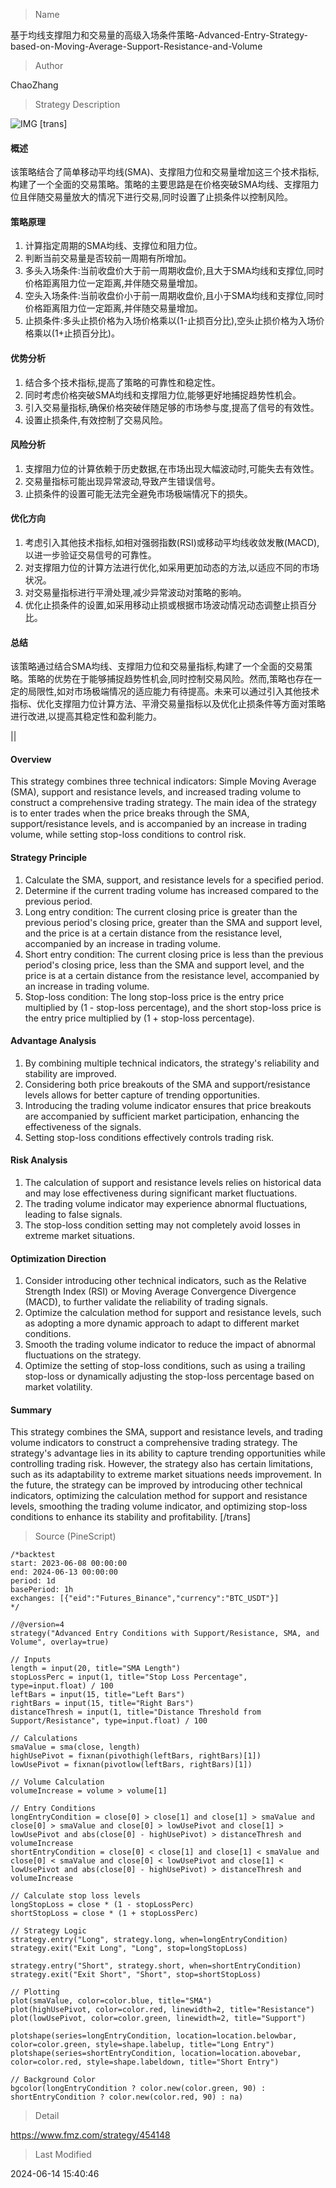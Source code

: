 
> Name

基于均线支撑阻力和交易量的高级入场条件策略-Advanced-Entry-Strategy-based-on-Moving-Average-Support-Resistance-and-Volume

> Author

ChaoZhang

> Strategy Description

![IMG](https://www.fmz.com/upload/asset/14d4ee21e55f608f1d7.png)
[trans]
#### 概述
该策略结合了简单移动平均线(SMA)、支撑阻力位和交易量增加这三个技术指标,构建了一个全面的交易策略。策略的主要思路是在价格突破SMA均线、支撑阻力位且伴随交易量放大的情况下进行交易,同时设置了止损条件以控制风险。

#### 策略原理
1. 计算指定周期的SMA均线、支撑位和阻力位。
2. 判断当前交易量是否较前一周期有所增加。
3. 多头入场条件:当前收盘价大于前一周期收盘价,且大于SMA均线和支撑位,同时价格距离阻力位一定距离,并伴随交易量增加。
4. 空头入场条件:当前收盘价小于前一周期收盘价,且小于SMA均线和支撑位,同时价格距离阻力位一定距离,并伴随交易量增加。
5. 止损条件:多头止损价格为入场价格乘以(1-止损百分比),空头止损价格为入场价格乘以(1+止损百分比)。

#### 优势分析
1. 结合多个技术指标,提高了策略的可靠性和稳定性。
2. 同时考虑价格突破SMA均线和支撑阻力位,能够更好地捕捉趋势性机会。
3. 引入交易量指标,确保价格突破伴随足够的市场参与度,提高了信号的有效性。
4. 设置止损条件,有效控制了交易风险。

#### 风险分析
1. 支撑阻力位的计算依赖于历史数据,在市场出现大幅波动时,可能失去有效性。
2. 交易量指标可能出现异常波动,导致产生错误信号。
3. 止损条件的设置可能无法完全避免市场极端情况下的损失。

#### 优化方向
1. 考虑引入其他技术指标,如相对强弱指数(RSI)或移动平均线收敛发散(MACD),以进一步验证交易信号的可靠性。
2. 对支撑阻力位的计算方法进行优化,如采用更加动态的方法,以适应不同的市场状况。
3. 对交易量指标进行平滑处理,减少异常波动对策略的影响。
4. 优化止损条件的设置,如采用移动止损或根据市场波动情况动态调整止损百分比。

#### 总结
该策略通过结合SMA均线、支撑阻力位和交易量指标,构建了一个全面的交易策略。策略的优势在于能够捕捉趋势性机会,同时控制交易风险。然而,策略也存在一定的局限性,如对市场极端情况的适应能力有待提高。未来可以通过引入其他技术指标、优化支撑阻力位计算方法、平滑交易量指标以及优化止损条件等方面对策略进行改进,以提高其稳定性和盈利能力。

|| 

#### Overview
This strategy combines three technical indicators: Simple Moving Average (SMA), support and resistance levels, and increased trading volume to construct a comprehensive trading strategy. The main idea of the strategy is to enter trades when the price breaks through the SMA, support/resistance levels, and is accompanied by an increase in trading volume, while setting stop-loss conditions to control risk.

#### Strategy Principle
1. Calculate the SMA, support, and resistance levels for a specified period.
2. Determine if the current trading volume has increased compared to the previous period.
3. Long entry condition: The current closing price is greater than the previous period's closing price, greater than the SMA and support level, and the price is at a certain distance from the resistance level, accompanied by an increase in trading volume.
4. Short entry condition: The current closing price is less than the previous period's closing price, less than the SMA and support level, and the price is at a certain distance from the resistance level, accompanied by an increase in trading volume.
5. Stop-loss condition: The long stop-loss price is the entry price multiplied by (1 - stop-loss percentage), and the short stop-loss price is the entry price multiplied by (1 + stop-loss percentage).

#### Advantage Analysis
1. By combining multiple technical indicators, the strategy's reliability and stability are improved.
2. Considering both price breakouts of the SMA and support/resistance levels allows for better capture of trending opportunities.
3. Introducing the trading volume indicator ensures that price breakouts are accompanied by sufficient market participation, enhancing the effectiveness of the signals.
4. Setting stop-loss conditions effectively controls trading risk.

#### Risk Analysis
1. The calculation of support and resistance levels relies on historical data and may lose effectiveness during significant market fluctuations.
2. The trading volume indicator may experience abnormal fluctuations, leading to false signals.
3. The stop-loss condition setting may not completely avoid losses in extreme market situations.

#### Optimization Direction
1. Consider introducing other technical indicators, such as the Relative Strength Index (RSI) or Moving Average Convergence Divergence (MACD), to further validate the reliability of trading signals.
2. Optimize the calculation method for support and resistance levels, such as adopting a more dynamic approach to adapt to different market conditions.
3. Smooth the trading volume indicator to reduce the impact of abnormal fluctuations on the strategy.
4. Optimize the setting of stop-loss conditions, such as using a trailing stop-loss or dynamically adjusting the stop-loss percentage based on market volatility.

#### Summary
This strategy combines the SMA, support and resistance levels, and trading volume indicators to construct a comprehensive trading strategy. The strategy's advantage lies in its ability to capture trending opportunities while controlling trading risk. However, the strategy also has certain limitations, such as its adaptability to extreme market situations needs improvement. In the future, the strategy can be improved by introducing other technical indicators, optimizing the calculation method for support and resistance levels, smoothing the trading volume indicator, and optimizing stop-loss conditions to enhance its stability and profitability.
[/trans]



> Source (PineScript)

``` pinescript
/*backtest
start: 2023-06-08 00:00:00
end: 2024-06-13 00:00:00
period: 1d
basePeriod: 1h
exchanges: [{"eid":"Futures_Binance","currency":"BTC_USDT"}]
*/

//@version=4
strategy("Advanced Entry Conditions with Support/Resistance, SMA, and Volume", overlay=true)

// Inputs
length = input(20, title="SMA Length")
stopLossPerc = input(1, title="Stop Loss Percentage", type=input.float) / 100
leftBars = input(15, title="Left Bars")
rightBars = input(15, title="Right Bars")
distanceThresh = input(1, title="Distance Threshold from Support/Resistance", type=input.float) / 100

// Calculations
smaValue = sma(close, length)
highUsePivot = fixnan(pivothigh(leftBars, rightBars)[1])
lowUsePivot = fixnan(pivotlow(leftBars, rightBars)[1])

// Volume Calculation
volumeIncrease = volume > volume[1]

// Entry Conditions
longEntryCondition = close[0] > close[1] and close[1] > smaValue and close[0] > smaValue and close[0] > lowUsePivot and close[1] > lowUsePivot and abs(close[0] - highUsePivot) > distanceThresh and volumeIncrease
shortEntryCondition = close[0] < close[1] and close[1] < smaValue and close[0] < smaValue and close[0] < lowUsePivot and close[1] < lowUsePivot and abs(close[0] - highUsePivot) > distanceThresh and volumeIncrease

// Calculate stop loss levels
longStopLoss = close * (1 - stopLossPerc)
shortStopLoss = close * (1 + stopLossPerc)

// Strategy Logic
strategy.entry("Long", strategy.long, when=longEntryCondition)
strategy.exit("Exit Long", "Long", stop=longStopLoss)

strategy.entry("Short", strategy.short, when=shortEntryCondition)
strategy.exit("Exit Short", "Short", stop=shortStopLoss)

// Plotting
plot(smaValue, color=color.blue, title="SMA")
plot(highUsePivot, color=color.red, linewidth=2, title="Resistance")
plot(lowUsePivot, color=color.green, linewidth=2, title="Support")

plotshape(series=longEntryCondition, location=location.belowbar, color=color.green, style=shape.labelup, title="Long Entry")
plotshape(series=shortEntryCondition, location=location.abovebar, color=color.red, style=shape.labeldown, title="Short Entry")

// Background Color
bgcolor(longEntryCondition ? color.new(color.green, 90) : shortEntryCondition ? color.new(color.red, 90) : na)

```

> Detail

https://www.fmz.com/strategy/454148

> Last Modified

2024-06-14 15:40:46
